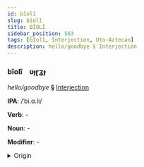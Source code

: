 ```yaml
---
id: bîolî
slug: bîolî
title: BÎOLÎ
sidebar_position: 583
tags: [bîolî, Interjection, Uto-Aztecan]
description: hello/goodbye § Interjection
---
```


### bîolî&emsp;<span kind="abugida">ʋɟɽʓɟ</span>

*hello/goodbye* **§** [Interjection](../../tags/Interjection)

**IPA**: /ˈbi.ɑ.li/

**Verb**: -

**Noun**: -

**Modifier**: -

<details>
    <summary>Origin</summary>
    Nahuatl, Eastern Huasteca pialli [pialːi]<br/>
    <em>Uto-Aztecan Language Family</em>
</details>